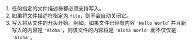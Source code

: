 1. 任何指定的文件描述符都必须支持写入。
2. 如果将文件描述符指定为 `file`，则不会自动关闭它。
3. 写入将从文件的开头开始。例如，如果文件已经有内容 `'Hello World`' 并且新写入的内容是 `'Aloha'`，则该文件的内容将是 `'Aloha World'` 而不仅仅是 `'Aloha'`。


